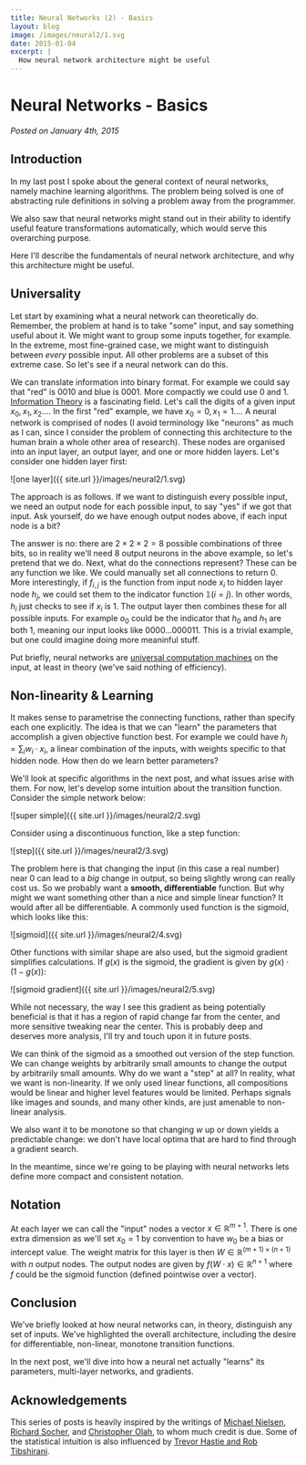 ```yaml
---
title: Neural Networks (2) - Basics
layout: blog
image: /images/neural2/1.svg
date: 2015-01-04
excerpt: |
  How neural network architecture might be useful
---
```



# Neural Networks - Basics

_Posted on January 4th, 2015_

## Introduction

In my last post I spoke about the general context of neural networks,
namely machine learning algorithms. The problem being solved is one of abstracting
rule definitions in solving a problem away from the programmer.

We also saw that neural networks might stand out in their ability to identify 
useful feature transformations automatically, which would serve this overarching
purpose.

Here I'll describe the fundamentals of neural network architecture, and why 
this architecture might be useful.

## Universality

Let start by examining what a neural network can theoretically do. Remember, the problem at hand is to take "some" input, and say something useful about it. We might want to 
group some inputs together, for example. In the extreme, most fine-grained case, we might 
want to distinguish between _every_ possible input. All other problems are a subset of this extreme case. So let's see if a neural network can do this.

We can translate information into binary format. For example we could say that "red" is 
$0010$ and blue is $0001$. More compactly we could use $0$ and $1$. [Information Theory](http://en.wikipedia.org/wiki/Information_theory) is a fascinating field. Let's call the digits of a given input $x_0, x_1, x_2...$. In the first "red" example, we have $x_0=0, x_1=1...$. A neural network is comprised of nodes (I avoid terminology like "neurons" as much as I can, since I consider the problem of connecting this architecture to the human brain a whole other area of research). These nodes are organised into an input layer, an output layer, and one or more hidden layers. Let's consider one hidden layer first:

![one layer]({{ site.url }}/images/neural2/1.svg)

The approach is as follows. If we want to distinguish every possible input, we need an output node for each possible input, to say "yes" if we got that input. Ask yourself, do we have enough output nodes above, if each input node is a bit?

The answer is no: there are $2 \times 2 \times 2 = 8$ possible combinations of three bits, so in reality we'll need $8$ output neurons in the above example, so let's pretend that we do. Next, what do the connections represent? These can be any function we like. We could manually set all connections to return $0$. More interestingly, if $f_{i,j}$ is the function from input node $x_i$ to hidden layer node $h_j$, we could set them to the indicator function $\mathbb{1} (i=j)$. In other words, $h_i$ just checks to see if $x_i$ is $1$. The output layer then combines these for all possible inputs. For example $o_0$ could be the indicator that $h_0$ and $h_1$ are both $1$, meaning our input looks like $0000...000011$. This is a trivial example, but one could imagine doing more meaninful stuff.

Put briefly, neural networks are [universal computation machines](http://en.wikipedia.org/wiki/Universal_approximation_theorem) on the input, at least in theory (we've said nothing of efficiency).

## Non-linearity & Learning

It makes sense to parametrise the connecting functions, rather than specify each one explicitly. The idea is that we can "learn" the parameters that accomplish a given objective function best. For example we could have $h_j = \sum_i w_i \cdot x_i$, a linear combination of the inputs, with weights specific to that hidden node. How then do we learn better parameters?

We'll look at specific algorithms in the next post, and what issues arise with them. For now, let's develop some intuition about the transition function. Consider the simple network below:

![super simple]({{ site.url }}/images/neural2/2.svg)

<!-- If we use a linear function, we have $h_0 = w \cdot x_0$, and say $o_0 = w' \cdot h_0 = w' \cdot w \cdot x_0$ using substitution. So if we change the weight at a given input, we have a _directly proportional_ change in output, even if we have many hidden layers. If $w=1$ and we decrease it to $0.7$, we're reducing both output and weight by $30\%$.

What would be even worse would be to use a discontinuous function, for example a step function: -->

Consider using a discontinuous function, like a step function:

![step]({{ site.url }}/images/neural2/3.svg)

The problem here is that changing the input (in this case a real number) near $0$ can lead to a _big_ change in output, so being slightly wrong can really cost us. So we probably want a **smooth, differentiable** function. But why might we want something other than a nice and simple linear function? It would after all be differentiable. A commonly used function is the sigmoid, which looks like this:

![sigmoid]({{ site.url }}/images/neural2/4.svg)

Other functions with similar shape are also used, but the sigmoid gradient simplifies calculations. If $g(x)$ is the sigmoid, the gradient is given by $g(x) \cdot (1-g(x))$:

![sigmoid gradient]({{ site.url }}/images/neural2/5.svg)

While not necessary, the way I see this gradient as being potentially beneficial is that it has a region of rapid change far from the center, and more sensitive tweaking near the center. This is probably deep and deserves more analysis, I'll try and touch upon it in future posts.

We can think of the sigmoid as a smoothed out version of the step function. We can change weights by arbitrarily small amounts to change the output by arbitrarily small amounts. Why do we want a "step" at all? In reality, what we want is non-linearity. If we only used linear functions, all compositions would be linear and higher level features would be limited. Perhaps signals like images and sounds, and many other kinds, are just amenable to non-linear analysis.

We also want it to be monotone so that changing $w$ up or down yields a predictable change: we don't have local optima that are hard to find through a gradient search.

<!-- We'll look into gradient methods in the next post, and hopefully things will become a bit clearer. -->

In the meantime, since we're going to be playing with neural networks lets define more compact and consistent notation.

## Notation

At each layer we can call the "input" nodes a vector $x \in \mathbb{R}^{m+1}$. There is one extra dimension as we'll set $x_0=1$ by convention to have $w_0$ be a bias or intercept value. The weight matrix for this layer is then $W \in \mathbb{R}^{(m+1) \times (n+1)}$ with $n$ output nodes. The output nodes are given by $f(W \cdot x) \in \mathbb{R}^{n+1}$ where $f$ could be the sigmoid function (defined pointwise over a vector).

## Conclusion

We've briefly looked at how neural networks can, in theory, distinguish any set of inputs. We've highlighted the overall architecture, including the desire for differentiable, non-linear, monotone transition functions.

In the next post, we'll dive into how a neural net actually "learns" its parameters, multi-layer networks, and gradients.


## Acknowledgements

This series of posts is heavily inspired by the writings of 
[Michael Nielsen](http://neuralnetworksanddeeplearning.com/), 
[Richard Socher](http://www.socher.org/index.php/Main/HomePage), and 
[Christopher Olah](http://colah.github.io/), to whom much credit is due. Some of the 
statistical intuition is also influenced by [Trevor Hastie and Rob Tibshirani](http://www.r-bloggers.com/in-depth-introduction-to-machine-learning-in-15-hours-of-expert-videos/).